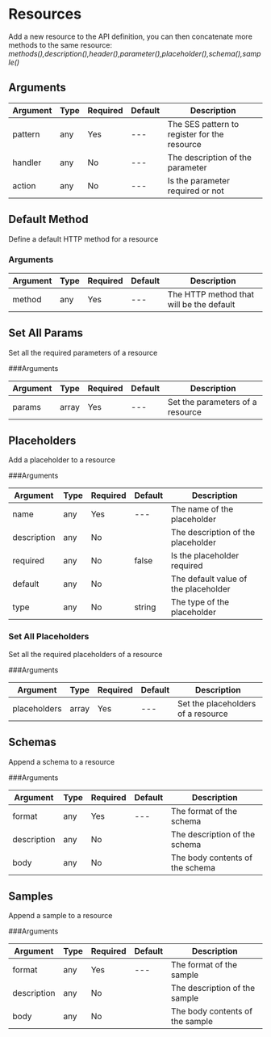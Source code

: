# Resources

Add a new resource to the API definition, you can then concatenate more methods to the same resource: *methods(),description(),header(),parameter(),placeholder(),schema(),sample()*

## Arguments

| Argument | Type | Required | Default | Description |
| --- | --- | --- | --- | --- |
| pattern | any | Yes | --- | The SES pattern to register for the resource |
| handler | any | No | --- | The description of the parameter |
| action | any | No | --- | Is the parameter required or not |

## Default Method

Define a default HTTP method for a resource

### Arguments

| Argument | Type | Required | Default | Description |
| --- | --- | --- | --- | --- |
| method | any | Yes | --- | The HTTP method that will be the default |

## Set All Params

Set all the required parameters of a resource

###Arguments

| Argument | Type | Required | Default | Description |
| --- | --- | --- | --- | --- |
| params | array | Yes | --- | Set the parameters of a resource |

## Placeholders
Add a placeholder to a resource

###Arguments

| Argument | Type | Required | Default | Description |
| --- | --- | --- | --- | --- |
| name | any | Yes | --- | The name of the placeholder |
| description | any | No |  | The description of the placeholder |
| required | any | No | false | Is the placeholder required |
| default | any | No |  | The default value of the placeholder |
| type | any | No | string | The type of the placeholder |

### Set All Placeholders
Set all the required placeholders of a resource

###Arguments

| Argument | Type | Required | Default | Description |
| --- | --- | --- | --- | --- |
| placeholders | array | Yes | --- | Set the placeholders of a resource |


## Schemas
Append a schema to a resource

###Arguments

| Argument | Type | Required | Default | Description |
| --- | --- | --- | --- | --- |
| format | any | Yes | --- | The format of the schema |
| description | any | No |  | The description of the schema |
| body | any | No |  | The body contents of the schema |

## Samples
Append a sample to a resource

###Arguments

| Argument | Type | Required | Default | Description |
| --- | --- | --- | --- | --- |
| format | any | Yes | --- | The format of the sample |
| description | any | No |  | The description of the sample |
| body | any | No |  | The body contents of the sample |


